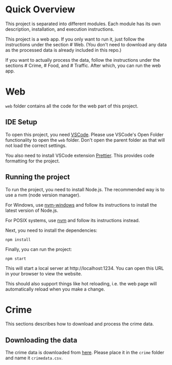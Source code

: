 # Quick Overview
This project is separated into different modules. Each module has its own description, installation, and execution instructions.

This project is a web app. If you only want to run it, just follow the instructions under the section # Web. (You don't need to download any data as the processed data is already included in this repo.)

If you want to actually process the data, follow the instructions under the sections # Crime, # Food, and # Traffic. After which, you can run the web app.

# Web
`web` folder contains all the code for the web part of this project.

## IDE Setup
To open this project, you need [VSCode](https://code.visualstudio.com/). Please use VSCode's Open Folder functionality to open the `web` folder. Don't open the parent folder as that will not load the correct settings.

You also need to install VSCode extension [Prettier](https://marketplace.visualstudio.com/items?itemName=esbenp.prettier-vscode). This provides code formatting for the project.

## Running the project
To run the project, you need to install Node.js. The recommended way is to use a nvm (node version manager).

For Windows, use [nvm-windows](https://github.com/coreybutler/nvm-windows) and follow its instructions to install the latest version of Node.js.

For POSIX systems, use [nvm](https://github.com/nvm-sh/nvm) and follow its instructions instead.

Next, you need to install the dependencies:

```
npm install
```

Finally, you can run the project:

```
npm start
```

This will start a local server at http://localhost:1234. You can open this URL in your browser to view the website.

This should also support things like hot reloading, i.e. the web page will automatically reload when you make a change.

# Crime
This sections describes how to download and process the crime data.

## Downloading the data
The crime data is downloaded from [here](https://data.cityofnewyork.us/Public-Safety/NYC-crime/qb7u-rbmr). Please place it in the `crime` folder and name it `crimedata.csv`.

##

